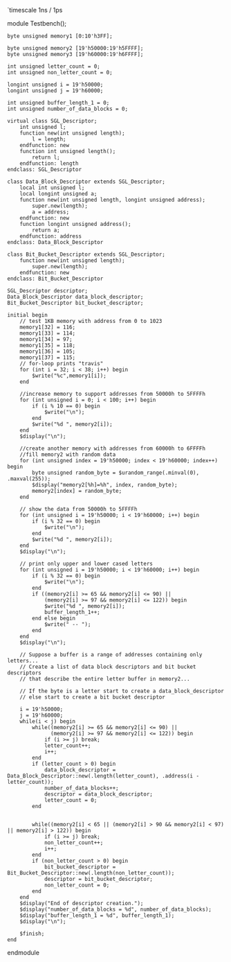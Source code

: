 `timescale 1ns / 1ps

module Testbench();    

    byte unsigned memory1 [0:10'h3FF];
    
    byte unsigned memory2 [19'h50000:19'h5FFFF];
    byte unsigned memory3 [19'h60000:19'h6FFFF];
    
    int unsigned letter_count = 0;
    int unsigned non_letter_count = 0;
    
    longint unsigned i = 19'h50000;
    longint unsigned j = 19'h60000;
    
    int unsigned buffer_length_1 = 0;
    int unsigned number_of_data_blocks = 0;
    
    virtual class SGL_Descriptor;
        int unsigned l;
        function new(int unsigned length);
            l = length;
        endfunction: new
        function int unsigned length();
            return l;
        endfunction: length
    endclass: SGL_Descriptor
    
    class Data_Block_Descriptor extends SGL_Descriptor;
        local int unsigned l;
        local longint unsigned a;
        function new(int unsigned length, longint unsigned address);
            super.new(length);
            a = address;
        endfunction: new
        function longint unsigned address();
            return a;
        endfunction: address
    endclass: Data_Block_Descriptor
    
    class Bit_Bucket_Descriptor extends SGL_Descriptor;
        function new(int unsigned length);
            super.new(length);
        endfunction: new
    endclass: Bit_Bucket_Descriptor
    
    SGL_Descriptor descriptor;
    Data_Block_Descriptor data_block_descriptor;
    Bit_Bucket_Descriptor bit_bucket_descriptor;
    
    initial begin
        // test 1KB memory with address from 0 to 1023
        memory1[32] = 116;
        memory1[33] = 114;
        memory1[34] = 97;
        memory1[35] = 118;
        memory1[36] = 105;
        memory1[37] = 115;
        // for-loop prints "travis"
        for (int i = 32; i < 38; i++) begin
            $write("%c",memory1[i]);
        end
        
        //increase memory to support addresses from 50000h to 5FFFFh
        for (int unsigned i = 0; i < 100; i++) begin
            if (i % 10 == 0) begin
                $write("\n");
            end
            $write("%d ", memory2[i]);
        end
        $display("\n");
        
        //create another memory with addresses from 60000h to 6FFFFh
        //fill memory2 with random data
        for (int unsigned index = 19'h50000; index < 19'h60000; index++) begin
            byte unsigned random_byte = $urandom_range(.minval(0), .maxval(255));
            $display("memory2[%h]=%h", index, random_byte);
            memory2[index] = random_byte;
        end
        
        // show the data from 50000h to 5FFFFh
        for (int unsigned i = 19'h50000; i < 19'h60000; i++) begin
            if (i % 32 == 0) begin
                $write("\n");
            end
            $write("%d ", memory2[i]);
        end
        $display("\n");
        
        // print only upper and lower cased letters
        for (int unsigned i = 19'h50000; i < 19'h60000; i++) begin
            if (i % 32 == 0) begin
                $write("\n");
            end
            if ((memory2[i] >= 65 && memory2[i] <= 90) ||
                (memory2[i] >= 97 && memory2[i] <= 122)) begin
                $write("%d ", memory2[i]);
                buffer_length_1++;
            end else begin
                $write(" -- ");
            end
        end
        $display("\n");
        
        // Suppose a buffer is a range of addresses containing only letters...
        // Create a list of data block descriptors and bit bucket descriptors
        // that describe the entire letter buffer in memory2...
        
        // If the byte is a letter start to create a data_block_descriptor
        // else start to create a bit bucket descriptor

        i = 19'h50000;
        j = 19'h60000;
        while(i < j) begin
            while((memory2[i] >= 65 && memory2[i] <= 90) ||
                  (memory2[i] >= 97 && memory2[i] <= 122)) begin
                if (i >= j) break;
                letter_count++;
                i++;
            end
            if (letter_count > 0) begin
                data_block_descriptor = Data_Block_Descriptor::new(.length(letter_count), .address(i - letter_count));
                number_of_data_blocks++;
                descriptor = data_block_descriptor;
                letter_count = 0;
            end

            
            while((memory2[i] < 65 || (memory2[i] > 90 && memory2[i] < 97) || memory2[i] > 122)) begin
                if (i >= j) break;
                non_letter_count++;
                i++;
            end
            if (non_letter_count > 0) begin
                bit_bucket_descriptor = Bit_Bucket_Descriptor::new(.length(non_letter_count));
                descriptor = bit_bucket_descriptor;
                non_letter_count = 0;
            end
        end
        $display("End of descriptor creation.");
        $display("number_of_data_blocks = %d", number_of_data_blocks);
        $display("buffer_length_1 = %d", buffer_length_1);
        $display("\n");
        
        $finish;
    end
endmodule
